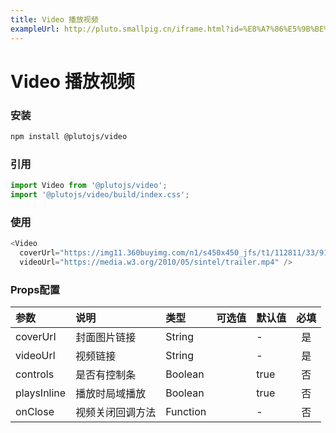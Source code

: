 ```yaml
---
title: Video 播放视频
exampleUrl: http://pluto.smallpig.cn/iframe.html?id=%E8%A7%86%E5%9B%BE%E7%BB%84%E4%BB%B6-video-%E8%A7%86%E9%A2%91%E7%BB%84%E4%BB%B6--story-1
---
```


# Video 播放视频

### 安装
``` bash
npm install @plutojs/video
```

### 引用
``` js
import Video from '@plutojs/video';
import '@plutojs/video/build/index.css';
```

### 使用
``` js
<Video
  coverUrl="https://img11.360buyimg.com/n1/s450x450_jfs/t1/112811/33/9121/246982/5ed786a7E22ec29b5/dc259bda64040882.jpg"
  videoUrl="https://media.w3.org/2010/05/sintel/trailer.mp4" />
```

### Props配置
| 参数 | 说明 | 类型 | 可选值 | 默认值 | 必填 |
| :-- | :-- | :-- | :-- | :-- | :--: |
| coverUrl | 封面图片链接 | String || - | 是 |
| videoUrl | 视频链接 | String || - | 是 |
| controls | 是否有控制条 | Boolean || true | 否 |
| playsInline | 播放时局域播放 | Boolean || true | 否 |
| onClose | 视频关闭回调方法 | Function || - | 否 |
